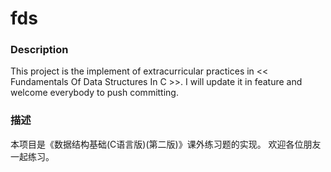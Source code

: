 # fds
### Description
  This project is the implement of extracurricular practices in << Fundamentals Of Data Structures In C >>.
  I will update it in feature and welcome everybody to push committing. 
  
### 描述
  本项目是《数据结构基础(C语言版)(第二版)》课外练习题的实现。
  欢迎各位朋友一起练习。
  
